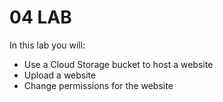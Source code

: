 # 04 LAB

In this lab you will:

* Use a Cloud Storage bucket to host a website
* Upload a website
* Change permissions for the website 

